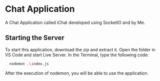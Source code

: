 
# Chat Application

A Chat Application called iChat developed using SocketIO and by Me.


## Starting the Server

To start this application, download the zip and extract it.
Open the folder in VS Code and start Live Server.
In the Terminal, type the following code:

```bash
  nodemon .\index.js
```
After the execution of nodemon, you will be able to use the application.

  
